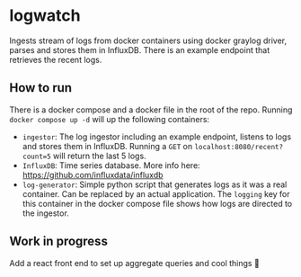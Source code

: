 # logwatch

Ingests stream of logs from docker containers using docker graylog driver, parses and stores them in InfluxDB. There is an example endpoint that retrieves the recent logs.

## How to run

There is a docker compose and a docker file in the root of the repo. Running `docker compose up -d` will up the following containers:
- `ingestor`: The log ingestor including an example endpoint, listens to logs and stores them in InfluxDB. Running a `GET` on `localhost:8080/recent?count=5` will return the last 5 logs.
- `InfluxDB`: Time series database. More info here: https://github.com/influxdata/influxdb
- `log-generator`: Simple python script that generates logs as it was a real container. Can be replaced by an actual application. The `logging` key for this container in the docker compose file shows how logs are directed to the ingestor.


## Work in progress

Add a react front end to set up aggregate queries and cool things :cowboy_hat_face:
